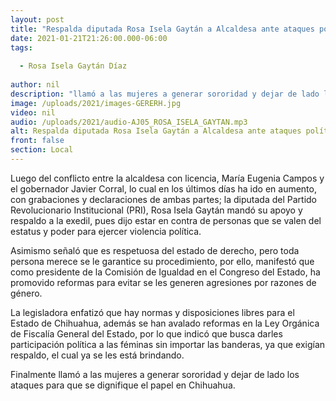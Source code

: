 ```yaml
---
layout: post
title: "Respalda diputada Rosa Isela Gaytán a Alcaldesa ante ataques políticos"
date: 2021-01-21T21:26:00.000-06:00
tags:
  
  - Rosa Isela Gaytán Díaz
  
author: nil
description: "llamó a las mujeres a generar sororidad y dejar de lado los ataques para que se dignifique el papel en Chihuahua"
image: /uploads/2021/images-GERERH.jpg
video: nil
audio: /uploads/2021/audio-AJ05_ROSA_ISELA_GAYTAN.mp3
alt: Respalda diputada Rosa Isela Gaytán a Alcaldesa ante ataques políticos
front: false
section: Local
---
```


Luego del conflicto entre la alcaldesa con licencia, María Eugenia Campos y el gobernador Javier Corral, lo cual en los últimos días ha ido en aumento, con grabaciones y declaraciones de ambas partes; la diputada del Partido Revolucionario Institucional (PRI), Rosa Isela Gaytán mandó su apoyo y respaldo a la exedil, pues dijo estar en contra de personas que se valen del estatus y poder para ejercer violencia política.

Asimismo señaló que es respetuosa del estado de derecho, pero toda persona merece se le garantice su procedimiento, por ello, manifestó que como presidente de la Comisión de Igualdad en el Congreso del Estado, ha promovido reformas para evitar se les generen agresiones por razones de género.

La legisladora enfatizó que hay normas y disposiciones libres para el Estado de Chihuahua, además se han avalado reformas en la Ley Orgánica de Fiscalía General del Estado, por lo que indicó que busca darles participación política a las féminas sin importar las banderas, ya que exigían respaldo, el cual ya se les está brindando.

Finalmente llamó a las mujeres a generar sororidad y dejar de lado los ataques para que se dignifique el papel en Chihuahua.
